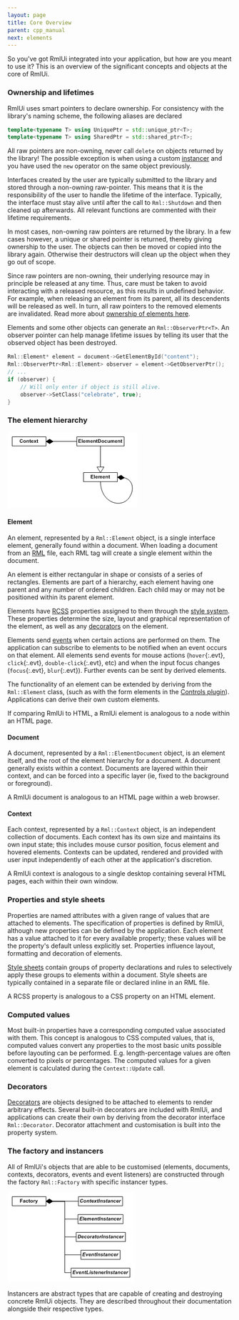 ```yaml
---
layout: page
title: Core Overview
parent: cpp_manual
next: elements
---
```


So you've got RmlUi integrated into your application, but how are you meant to use it? This is an overview of the significant concepts and objects at the core of RmlUi.

### Ownership and lifetimes

RmlUi uses smart pointers to declare ownership. For consistency with the library's naming scheme, the following aliases are declared
```cpp
template<typename T> using UniquePtr = std::unique_ptr<T>;
template<typename T> using SharedPtr = std::shared_ptr<T>;
```

All raw pointers are non-owning, never call `delete` on objects returned by the library! The possible exception is when using a custom [instancer](#the-factory-and-instancers) and you have used the `new` operator on the same object previously.

Interfaces created by the user are typically submitted to the library and stored through a non-owning raw-pointer. This means that it is the responsibility of the user to handle the lifetime of the interface. Typically, the interface must stay alive until after the call to `Rml::Shutdown` and then cleaned up afterwards. All relevant functions are commented with their lifetime requirements.

In most cases, non-owning raw pointers are returned by the library. In a few cases however, a unique or shared pointer is returned, thereby giving ownership to the user. The objects can then be moved or copied into the library again. Otherwise their destructors will clean up the object when they go out of scope. 

Since raw pointers are non-owning, their underlying resource may in principle be released at any time. Thus, care must be taken to avoid interacting with a released resource, as this results in undefined behavior. For example, when releasing an element from its parent, all its descendents will be released as well. In turn, all raw pointers to the removed elements are invalidated. Read more about [ownership of elements here](elements.html#ownership-of-elements).

Elements and some other objects can generate an `Rml::ObserverPtr<T>`. An observer pointer can help manage lifetime issues by telling its user that the observed object has been destroyed.
```cpp
Rml::Element* element = document->GetElementById("content");
Rml::ObserverPtr<Rml::Element> observer = element->GetObserverPtr();
// ...
if (observer) {
	// Will only enter if object is still alive.
	observer->SetClass("celebrate", true); 
}
```

### The element hierarchy

![core_overview_1.gif](core_overview_1.gif)

#### Element

An element, represented by a `Rml::Element` object, is a single interface element, generally found within a document. When loading a document from an [RML](../rml.html) file, each RML tag will create a single element within the document.

An element is either rectangular in shape or consists of a series of rectangles. Elements are part of a hierarchy, each element having one parent and any number of ordered children. Each child may or may not be positioned within its parent element.

Elements have [RCSS](../rcss.html) properties assigned to them through the [style system](rcss.html). These properties determine the size, layout and graphical representation of the element, as well as any [decorators](decorators.html) on the element.

Elements send [events](events.html) when certain actions are performed on them. The application can subscribe to elements to be notified when an event occurs on that element. All elements send events for mouse actions (`hover`{:.evt}, `click`{:.evt}, `double-click`{:.evt}, etc) and when the input focus changes (`focus`{:.evt}, `blur`{:.evt}). Further events can be sent by derived elements.

The functionality of an element can be extended by deriving from the `Rml::Element` class, (such as with the form elements in the [Controls plugin](controls.html)). Applications can derive their own custom elements.

If comparing RmlUi to HTML, a RmlUi element is analogous to a node within an HTML page.

#### Document

A document, represented by a `Rml::ElementDocument` object, is an element itself, and the root of the element hierarchy for a document. A document generally exists within a context. Documents are layered within their context, and can be forced into a specific layer (ie, fixed to the background or foreground).

A RmlUi document is analogous to an HTML page within a web browser.

#### Context

Each context, represented by a `Rml::Context` object, is an independent collection of documents. Each context has its own size and maintains its own input state; this includes mouse cursor position, focus element and hovered elements. Contexts can be updated, rendered and provided with user input independently of each other at the application's discretion.

A RmlUi context is analogous to a single desktop containing several HTML pages, each within their own window.

### Properties and style sheets

Properties are named attributes with a given range of values that are attached to elements. The specification of properties is defined by RmlUi, although new properties can be defined by the application. Each element has a value attached to it for every available property; these values will be the property's default unless explicitly set. Properties influence layout, formatting and decoration of elements.

[Style sheets](rcss.html) contain groups of property declarations and rules to selectively apply these groups to elements within a document. Style sheets are typically contained in a separate file or declared inline in an RML file.

A RCSS property is analogous to a CSS property on an HTML element.

### Computed values

Most built-in properties have a corresponding computed value associated with them. This concept is analogous to CSS computed values, that is, computed values convert any properties to the most basic units possible before layouting can be performed. E.g. length-percentage values are often converted to pixels or percentages. The computed values for a given element is calculated during the `Context::Update` call.

### Decorators

[Decorators](decorators.html) are objects designed to be attached to elements to render arbitrary effects. Several built-in decorators are included with RmlUi, and applications can create their own by deriving from the decorator interface `Rml::Decorator`. Decorator attachment and customisation is built into the property system.

### The factory and instancers

All of RmlUi's objects that are able to be customised (elements, documents, contexts, decorators, events and event listeners) are constructed through the factory `Rml::Factory` with specific instancer types.

![core_overview_2.gif](core_overview_2.gif)

Instancers are abstract types that are capable of creating and destroying concrete RmlUi objects. They are described throughout their documentation alongside their respective types. 
